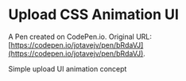 # Upload CSS Animation UI

A Pen created on CodePen.io. Original URL: [https://codepen.io/jotavejv/pen/bRdaVJ](https://codepen.io/jotavejv/pen/bRdaVJ).

Simple upload UI animation  concept 